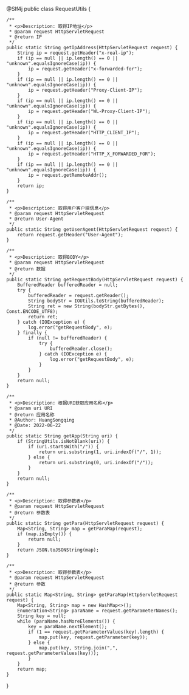 @Slf4j
public class RequestUtils {

    /**
     * <p>Description: 取得IP地址</p>
     * @param request HttpServletRequest
     * @return IP
     */
    public static String getIpAddress(HttpServletRequest request) {
        String ip = request.getHeader("x-real-ip");
        if (ip == null || ip.length() == 0 || "unknown".equalsIgnoreCase(ip)) {
            ip = request.getHeader("x-forwarded-for");
        }
        if (ip == null || ip.length() == 0 || "unknown".equalsIgnoreCase(ip)) {
            ip = request.getHeader("Proxy-Client-IP");
        }
        if (ip == null || ip.length() == 0 || "unknown".equalsIgnoreCase(ip)) {
            ip = request.getHeader("WL-Proxy-Client-IP");
        }
        if (ip == null || ip.length() == 0 || "unknown".equalsIgnoreCase(ip)) {
            ip = request.getHeader("HTTP_CLIENT_IP");
        }
        if (ip == null || ip.length() == 0 || "unknown".equalsIgnoreCase(ip)) {
            ip = request.getHeader("HTTP_X_FORWARDED_FOR");
        }
        if (ip == null || ip.length() == 0 || "unknown".equalsIgnoreCase(ip)) {
            ip = request.getRemoteAddr();
        }
        return ip;
    }

    /**
     * <p>Description: 取得用户客户端信息</p>
     * @param request HttpServletRequest
     * @return User-Agent
     */
    public static String getUserAgent(HttpServletRequest request) {
        return request.getHeader("User-Agent");
    }

    /**
     * <p>Description: 取得BODY</p>
     * @param request HttpServletRequest
     * @return 数据
     */
    public static String getRequestBody(HttpServletRequest request) {
        BufferedReader bufferedReader = null;
        try {
            bufferedReader = request.getReader();
            String bodyStr = IOUtils.toString(bufferedReader);
            String ret = new String(bodyStr.getBytes(), Const.ENCODE_UTF8);
            return ret;
        } catch (IOException e) {
            log.error("getRequestBody", e);
        } finally {
            if (null != bufferedReader) {
                try {
                    bufferedReader.close();
                } catch (IOException e) {
                    log.error("getRequestBody", e);
                }
            }
        }
        return null;
    }

    /**
     * <p>Description: 根据URI获取应用名称</p>
     * @param uri URI
     * @return 应用名称
     * @Author: HuangSongqing
     * @Date: 2022-06-22
     */
    public static String getApp(String uri) {
        if (StringUtils.isNotBlank(uri)) {
            if (uri.startsWith("/")) {
                return uri.substring(1, uri.indexOf("/", 1));
            } else {
                return uri.substring(0, uri.indexOf("/"));
            }
        }
        return null;
    }

    /**
     * <p>Description: 取得参数表</p>
     * @param request HttpServletRequest
     * @return 参数表
     */
    public static String getPara(HttpServletRequest request) {
        Map<String, String> map = getParaMap(request);
        if (map.isEmpty()) {
            return null;
        }
        return JSON.toJSONString(map);
    }

    /**
     * <p>Description: 取得参数表</p>
     * @param request HttpServletRequest
     * @return 参数
     */
    public static Map<String, String> getParaMap(HttpServletRequest request) {
        Map<String, String> map = new HashMap<>();
        Enumeration<String> paraName = request.getParameterNames();
        String key = null;
        while (paraName.hasMoreElements()) {
            key = paraName.nextElement();
            if (1 == request.getParameterValues(key).length) {
                map.put(key, request.getParameter(key));
            } else {
                map.put(key, String.join(",", request.getParameterValues(key)));
            }
        }
        return map;
    }

}
